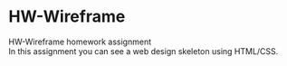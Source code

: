 # HW-Wireframe
HW-Wireframe homework assignment 
<br>
 In this assignment you can see a web design skeleton using HTML/CSS. 
